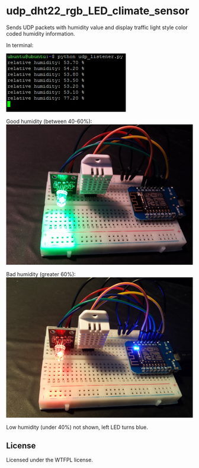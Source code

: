 # udp_dht22_rgb_LED_climate_sensor
Sends UDP packets with humidity value and display traffic light style color coded humidity information.

In terminal:

![alt text](https://raw.githubusercontent.com/ran-sama/udp_dht22_rgb_LED_climate_sensor/master/listener_preview.png)

Good humidity (between 40-60%): 
![alt text](https://raw.githubusercontent.com/ran-sama/udp_dht22_rgb_LED_climate_sensor/master/green.jpg)

Bad humidity (greater 60%): 
![alt text](https://raw.githubusercontent.com/ran-sama/udp_dht22_rgb_LED_climate_sensor/master/red.jpg)

Low humidity (under 40%) not shown, left LED turns blue. 

## License
Licensed under the WTFPL license.
